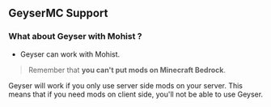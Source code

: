 ## GeyserMC Support

### What about Geyser with Mohist ?

* Geyser can work with Mohist.    
> Remember that **you can't put mods on Minecraft Bedrock**.

Geyser will work if you only use server side mods on your server. This means that if you need mods on client side, you'll not be able to use Geyser. 